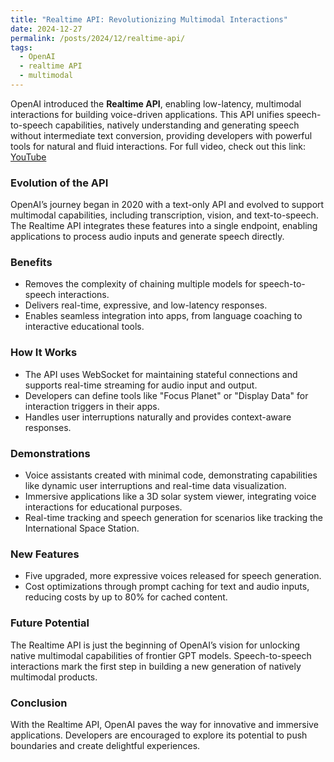 ```yaml
---
title: "Realtime API: Revolutionizing Multimodal Interactions"
date: 2024-12-27
permalink: /posts/2024/12/realtime-api/
tags:
  - OpenAI
  - realtime API
  - multimodal
---
```


OpenAI introduced the **Realtime API**, enabling low-latency, multimodal interactions for building voice-driven applications. This API unifies speech-to-speech capabilities, natively understanding and generating speech without intermediate text conversion, providing developers with powerful tools for natural and fluid interactions. For full video, check out this link: [YouTube](https://www.youtube.com/watch?v=mM8KhTxwPgs&ab_channel=OpenAI)

### Evolution of the API

OpenAI’s journey began in 2020 with a text-only API and evolved to support multimodal capabilities, including transcription, vision, and text-to-speech. The Realtime API integrates these features into a single endpoint, enabling applications to process audio inputs and generate speech directly.

### Benefits

- Removes the complexity of chaining multiple models for speech-to-speech interactions.
- Delivers real-time, expressive, and low-latency responses.
- Enables seamless integration into apps, from language coaching to interactive educational tools.

### How It Works

- The API uses WebSocket for maintaining stateful connections and supports real-time streaming for audio input and output.
- Developers can define tools like "Focus Planet" or "Display Data" for interaction triggers in their apps.
- Handles user interruptions naturally and provides context-aware responses.

### Demonstrations

- Voice assistants created with minimal code, demonstrating capabilities like dynamic user interruptions and real-time data visualization.
- Immersive applications like a 3D solar system viewer, integrating voice interactions for educational purposes.
- Real-time tracking and speech generation for scenarios like tracking the International Space Station.

### New Features

- Five upgraded, more expressive voices released for speech generation.
- Cost optimizations through prompt caching for text and audio inputs, reducing costs by up to 80% for cached content.

### Future Potential

The Realtime API is just the beginning of OpenAI’s vision for unlocking native multimodal capabilities of frontier GPT models. Speech-to-speech interactions mark the first step in building a new generation of natively multimodal products.

### Conclusion

With the Realtime API, OpenAI paves the way for innovative and immersive applications. Developers are encouraged to explore its potential to push boundaries and create delightful experiences.
